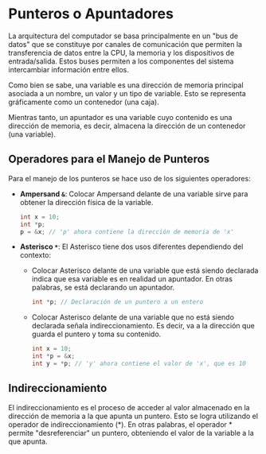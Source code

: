# Punteros o Apuntadores

La arquitectura del computador se basa principalmente en un "bus de datos" que se constituye por canales de comunicación que permiten la transferencia de datos entre la CPU, la memoria y los dispositivos de entrada/salida. Estos buses permiten a los componentes del sistema intercambiar información entre ellos.

Como bien se sabe, una variable es una dirección de memoria principal asociada a un nombre, un valor y un tipo de variable. Esto se representa gráficamente como un contenedor (una caja).

Mientras tanto, un apuntador es una variable cuyo contenido es una dirección de memoria, es decir, almacena la dirección de un contenedor (una variable).

## Operadores para el Manejo de Punteros

Para el manejo de los punteros se hace uso de los siguientes operadores:

- **Ampersand `&`**: Colocar Ampersand delante de una variable sirve para obtener la dirección física de la variable.

    ```cpp
    int x = 10;
    int *p;
    p = &x; // 'p' ahora contiene la dirección de memoria de 'x'
    ```

- **Asterisco `*`**: El Asterisco tiene dos usos diferentes dependiendo del contexto:
    - Colocar Asterisco delante de una variable que está siendo declarada indica que esa variable es en realidad un apuntador. En otras palabras, se está declarando un apuntador.

        ```cpp
        int *p; // Declaración de un puntero a un entero
        ```

    - Colocar Asterisco delante de una variable que no está siendo declarada señala indireccionamiento. Es decir, va a la dirección que guarda el puntero y toma su contenido.

        ```cpp
        int x = 10;
        int *p = &x;
        int y = *p; // 'y' ahora contiene el valor de 'x', que es 10
        ```

## Indireccionamiento

El indireccionamiento es el proceso de acceder al valor almacenado en la dirección de memoria a la que apunta un puntero. Esto se logra utilizando el operador de indireccionamiento (*). En otras palabras, el operador * permite "desreferenciar" un puntero, obteniendo el valor de la variable a la que apunta.
